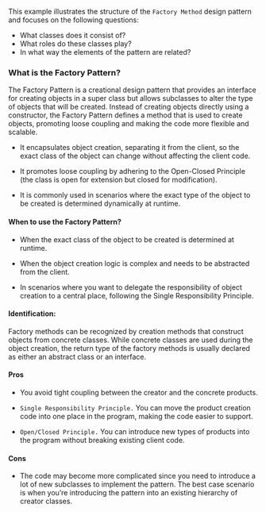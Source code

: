 This example illustrates the structure of the `Factory Method` design pattern and focuses on the following questions:

 * What classes does it consist of?
* What roles do these classes play?
* In what way the elements of the pattern are related?

### What is the Factory Pattern?

The Factory Pattern is a creational design pattern that provides an interface for creating objects in a super class but allows subclasses to alter the type of objects that will be created. Instead of creating objects directly using a constructor, the Factory Pattern defines a method that is used to create objects, promoting loose coupling and making the code more flexible and scalable. 

* It encapsulates object creation, separating it from the client, so the exact class of the object can change without affecting the client code.

* It promotes loose coupling by adhering to the Open-Closed Principle (the class is open for extension but closed for modification).

* It is commonly used in scenarios where the exact type of the object to be created is determined dynamically at runtime.

#### When to use the Factory Pattern?

* When the exact class of the object to be created is determined at runtime.

* When the object creation logic is complex and needs to be abstracted from the client.

* In scenarios where you want to delegate the responsibility of object creation to a central place, following the Single Responsibility Principle.


#### Identification: 

Factory methods can be recognized by creation methods that construct objects from concrete classes. While concrete classes are used during the object creation, the return type of the factory methods is usually declared as either an abstract class or an interface.


#### Pros

* You avoid tight coupling between the creator and the concrete products.

* `Single Responsibility Principle.` You can move the product creation code into one place in the program, making the code easier to support.

* `Open/Closed Principle.` You can introduce new types of products into the program without breaking existing client code.

#### Cons

* The code may become more complicated since you need to introduce a lot of new subclasses to implement the pattern. The best case scenario is when you’re introducing the pattern into an existing hierarchy of creator classes.